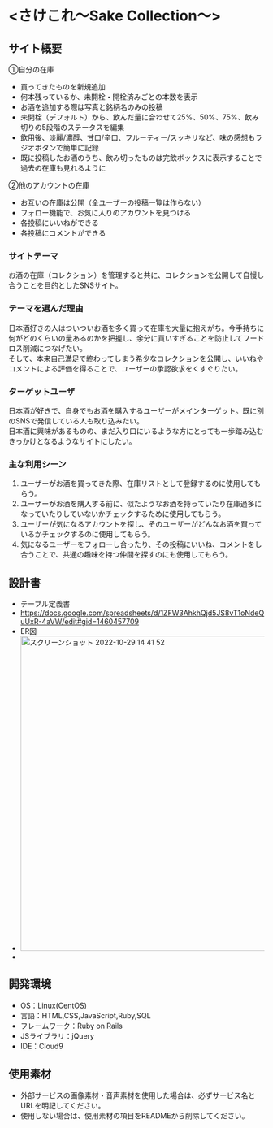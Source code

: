 # <さけこれ〜Sake Collection〜>

## サイト概要

①自分の在庫
- 買ってきたものを新規追加
- 何本残っているか、未開栓・開栓済みごとの本数を表示
- お酒を追加する際は写真と銘柄名のみの投稿
- 未開栓（デフォルト）から、飲んだ量に合わせて25%、50%、75%、飲み切りの5段階のステータスを編集
- 飲用後、淡麗/濃醇、甘口/辛口、フルーティー/スッキリなど、味の感想もラジオボタンで簡単に記録
- 既に投稿したお酒のうち、飲み切ったものは完飲ボックスに表示することで過去の在庫も見れるように

②他のアカウントの在庫
- お互いの在庫は公開（全ユーザーの投稿一覧は作らない）
- フォロー機能で、お気に入りのアカウントを見つける
- 各投稿にいいねができる
- 各投稿にコメントができる

### サイトテーマ
お酒の在庫（コレクション）を管理すると共に、コレクションを公開して自慢し合うことを目的としたSNSサイト。

### テーマを選んだ理由
日本酒好きの人はついついお酒を多く買って在庫を大量に抱えがち。今手持ちに何がどのくらいの量あるのかを把握し、余分に買いすぎることを防止してフードロス削減につなげたい。<br>
そして、本来自己満足で終わってしまう希少なコレクションを公開し、いいねやコメントによる評価を得ることで、ユーザーの承認欲求をくすぐりたい。

### ターゲットユーザ
日本酒が好きで、自身でもお酒を購入するユーザーがメインターゲット。既に別のSNSで発信している人も取り込みたい。<br>
日本酒に興味があるものの、まだ入り口にいるような方にとっても一歩踏み込むきっかけとなるようなサイトにしたい。

### 主な利用シーン
1. ユーザーがお酒を買ってきた際、在庫リストとして登録するのに使用してもらう。
2. ユーザーがお酒を購入する前に、似たようなお酒を持っていたり在庫過多になっていたりしていないかチェックするために使用してもらう。
3. ユーザーが気になるアカウントを探し、そのユーザーがどんなお酒を買っているかチェックするのに使用してもらう。
4. 気になるユーザーをフォローし合ったり、その投稿にいいね、コメントをし合うことで、共通の趣味を持つ仲間を探すのにも使用してもらう。

## 設計書
- テーブル定義書
- https://docs.google.com/spreadsheets/d/1ZFW3AhkhQjd5JS8vT1oNdeQuUxR-4aVW/edit#gid=1460457709
- ER図
- <img width="620" alt="スクリーンショット 2022-10-29 14 41 52" src="https://user-images.githubusercontent.com/109211405/198816057-cf03bf43-2b7c-4e84-95e8-dee704c03a14.png">
- 

## 開発環境
- OS：Linux(CentOS)
- 言語：HTML,CSS,JavaScript,Ruby,SQL
- フレームワーク：Ruby on Rails
- JSライブラリ：jQuery
- IDE：Cloud9

## 使用素材
- 外部サービスの画像素材・音声素材を使用した場合は、必ずサービス名とURLを明記してください。
- 使用しない場合は、使用素材の項目をREADMEから削除してください。
